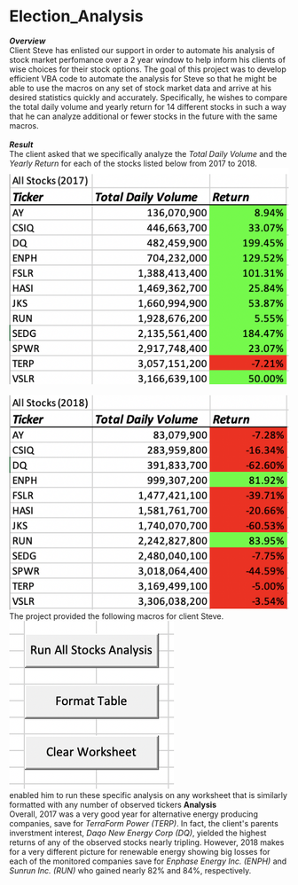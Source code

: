 # Election_Analysis
***Overview*** <br /> 
Client Steve has enlisted our support in order to automate his analysis of stock market perfomance over a 2 year window to help inform his clients of wise choices for their stock options. The goal of this project was to develop efficient VBA code to automate the analysis for Steve so that he might be able to use the macros on any set of stock market data and arrive at his desired statistics quickly and accurately. Specifically, he wishes to compare the total daily volume and yearly return for 14 different stocks in such a way that he can analyze additional or fewer stocks in the future with the same macros. <br /> <br />
***Result*** <br /> 
The client asked that we specifically analyze the *Total Daily Volume* and the *Yearly Return* for each of the stocks listed below from 2017 to 2018. <br />
![](All_stocks_2017.png) <br /> <br />
![](All_stocks_2018.png) <br />
The project provided the following macros for client Steve. <br />
![](macro_buttons.png) <br />
enabled him to run these specific analysis on any worksheet that is similarly formatted with any number of observed tickers
**Analysis** <br />
Overall, 2017 was a very good year for alternative energy producing companies, save for *TerraForm Power (TERP)*. In fact, the client's parents inverstment interest, *Daqo New Energy Corp (DQ)*, yielded the highest returns of any of the observed stocks nearly tripling. However, 2018 makes for a very different picture for renewable energy showing big losses for each of the monitored companies save for *Enphase Energy Inc. (ENPH)* and *Sunrun Inc. (RUN)* who gained nearly 82% and 84%, respectively. 
